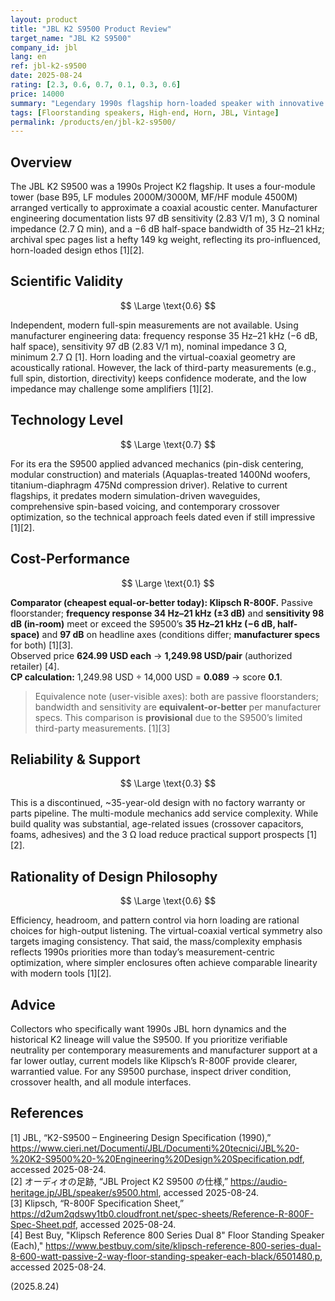 ```yaml
---
layout: product
title: "JBL K2 S9500 Product Review"
target_name: "JBL K2 S9500"
company_id: jbl
lang: en
ref: jbl-k2-s9500
date: 2025-08-24
rating: [2.3, 0.6, 0.7, 0.1, 0.3, 0.6]
price: 14000
summary: "Legendary 1990s flagship horn-loaded speaker with innovative modular design, but lacks modern measurements and manufacturer support"
tags: [Floorstanding speakers, High-end, Horn, JBL, Vintage]
permalink: /products/en/jbl-k2-s9500/
---
```

## Overview

The JBL K2 S9500 was a 1990s Project K2 flagship. It uses a four-module tower (base B95, LF modules 2000M/3000M, MF/HF module 4500M) arranged vertically to approximate a coaxial acoustic center. Manufacturer engineering documentation lists 97 dB sensitivity (2.83 V/1 m), 3 Ω nominal impedance (2.7 Ω min), and a −6 dB half-space bandwidth of 35 Hz–21 kHz; archival spec pages list a hefty 149 kg weight, reflecting its pro-influenced, horn-loaded design ethos [1][2].

## Scientific Validity

$$ \Large \text{0.6} $$

Independent, modern full-spin measurements are not available. Using manufacturer engineering data: frequency response 35 Hz–21 kHz (−6 dB, half space), sensitivity 97 dB (2.83 V/1 m), nominal impedance 3 Ω, minimum 2.7 Ω [1]. Horn loading and the virtual-coaxial geometry are acoustically rational. However, the lack of third-party measurements (e.g., full spin, distortion, directivity) keeps confidence moderate, and the low impedance may challenge some amplifiers [1][2].

## Technology Level

$$ \Large \text{0.7} $$

For its era the S9500 applied advanced mechanics (pin-disk centering, modular construction) and materials (Aquaplas-treated 1400Nd woofers, titanium-diaphragm 475Nd compression driver). Relative to current flagships, it predates modern simulation-driven waveguides, comprehensive spin-based voicing, and contemporary crossover optimization, so the technical approach feels dated even if still impressive [1][2].

## Cost-Performance

$$ \Large \text{0.1} $$

**Comparator (cheapest equal-or-better today): Klipsch R-800F.** Passive floorstander; **frequency response 34 Hz–21 kHz (±3 dB)** and **sensitivity 98 dB (in-room)** meet or exceed the S9500’s **35 Hz–21 kHz (−6 dB, half-space)** and **97 dB** on headline axes (conditions differ; **manufacturer specs** for both) [1][3].  
Observed price **624.99 USD each** → **1,249.98 USD/pair** (authorized retailer) [4].  
**CP calculation:** 1,249.98 USD ÷ 14,000 USD = **0.089** → score **0.1**.

> Equivalence note (user-visible axes): both are passive floorstanders; bandwidth and sensitivity are **equivalent-or-better** per manufacturer specs. This comparison is **provisional** due to the S9500’s limited third-party measurements. [1][3]

## Reliability & Support

$$ \Large \text{0.3} $$

This is a discontinued, ~35-year-old design with no factory warranty or parts pipeline. The multi-module mechanics add service complexity. While build quality was substantial, age-related issues (crossover capacitors, foams, adhesives) and the 3 Ω load reduce practical support prospects [1][2].

## Rationality of Design Philosophy

$$ \Large \text{0.6} $$

Efficiency, headroom, and pattern control via horn loading are rational choices for high-output listening. The virtual-coaxial vertical symmetry also targets imaging consistency. That said, the mass/complexity emphasis reflects 1990s priorities more than today’s measurement-centric optimization, where simpler enclosures often achieve comparable linearity with modern tools [1][2].

## Advice

Collectors who specifically want 1990s JBL horn dynamics and the historical K2 lineage will value the S9500. If you prioritize verifiable neutrality per contemporary measurements and manufacturer support at a far lower outlay, current models like Klipsch’s R-800F provide clearer, warrantied value. For any S9500 purchase, inspect driver condition, crossover health, and all module interfaces.

## References

[1] JBL, “K2-S9500 – Engineering Design Specification (1990),” https://www.cieri.net/Documenti/JBL/Documenti%20tecnici/JBL%20-%20K2-S9500%20-%20Engineering%20Design%20Specification.pdf, accessed 2025-08-24.  
[2] オーディオの足跡, “JBL Project K2 S9500 の仕様,” https://audio-heritage.jp/JBL/speaker/s9500.html, accessed 2025-08-24.  
[3] Klipsch, “R-800F Specification Sheet,” https://d2um2qdswy1tb0.cloudfront.net/spec-sheets/Reference-R-800F-Spec-Sheet.pdf, accessed 2025-08-24.  
[4] Best Buy, "Klipsch Reference 800 Series Dual 8" Floor Standing Speaker (Each)," https://www.bestbuy.com/site/klipsch-reference-800-series-dual-8-600-watt-passive-2-way-floor-standing-speaker-each-black/6501480.p, accessed 2025-08-24.

(2025.8.24)

